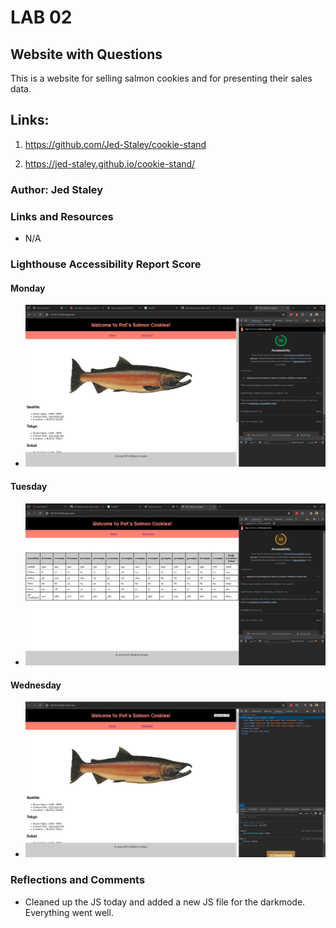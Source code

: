 # LAB 02

## Website with Questions

This is a website for selling salmon cookies and for presenting their sales data.

## Links:

1. <https://github.com/Jed-Staley/cookie-stand>

2. <https://jed-staley.github.io/cookie-stand/>

### Author: Jed Staley

### Links and Resources

* N/A

### Lighthouse Accessibility Report Score

#### Monday

* ![Screenshot 1](<images/Screenshot (6).png>)

#### Tuesday

* ![Screenshot 2](<images/Screenshot (8).png>)

#### Wednesday

* ![Screenshot 3](<images/Screenshot (10).png>)

### Reflections and Comments

* Cleaned up the JS today and added a new JS file for the darkmode. Everything went well.
